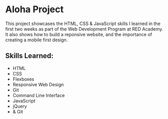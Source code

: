 # Aloha Project

This project showcases the HTML, CSS & JavaScript skills I learned in the first two weeks as part of the Web Development Program at RED Academy. It also shows how to build a reponsive website, and the importance of creating a mobile first design.

## Skills Learned:

- HTML
- CSS
- Flexboxes
- Responsive Web Design
- Git
- Command Line Interface
- JavaScript
- jQuery
- & Git
